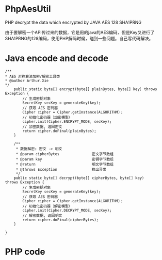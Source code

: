 # PhpAesUtil
PHP decrypt the data which encrypted  by JAVA AES 128 SHA1PRNG

由于要解密一个API传过来的数据，它是用的java的AES编码，但是Key又进行了SHA1PRNG的128编码，使用PHP解码时候，碰到一些问题。自己写代码解决。 

# Java encode and decode
    /**
    * AES 对称算法加密/解密工具类
    * @author Arthur.Xie
    */
        public static byte[] encrypt(byte[] plainBytes, byte[] key) throws Exception {
            // 生成密钥对象
            SecretKey secKey = generateKey(key);
            // 获取 AES 密码器
            Cipher cipher = Cipher.getInstance(ALGORITHM);
            // 初始化密码器（加密模型）
            cipher.init(Cipher.ENCRYPT_MODE, secKey);
            // 加密数据, 返回密文
            return cipher.doFinal(plainBytes);
        }

        /**
         * 数据解密: 密文 -> 明文
         * @param cipherBytes               密文字节数组
         * @param key                       密钥字节数组
         * @return                          明文字节数组
         * @throws Exception                抛出异常
         */
        public static byte[] decrypt(byte[] cipherBytes, byte[] key) throws Exception {
            // 生成密钥对象
            SecretKey secKey = generateKey(key);
            // 获取 AES 密码器
            Cipher cipher = Cipher.getInstance(ALGORITHM);
            // 初始化密码器（解密模型）
            cipher.init(Cipher.DECRYPT_MODE, secKey);
            // 解密数据, 返回明文
            return cipher.doFinal(cipherBytes);
        }

    }
    
    
# PHP code 
